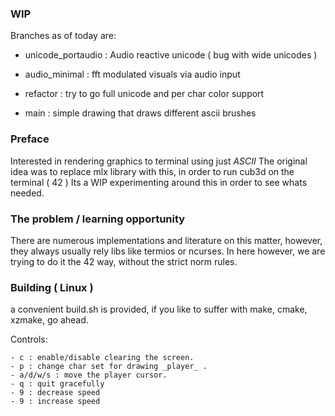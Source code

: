### WIP 
Branches as of today are:

- unicode_portaudio : Audio reactive unicode ( bug with wide unicodes ) 

- audio_minimal : fft modulated visuals via audio input

- refactor : try to go full unicode and per char color support

- main : simple drawing that draws different ascii brushes

### Preface

Interested in rendering graphics to terminal using just *ASCII*
The original idea was to replace mlx library with this, in order to run cub3d on the terminal ( 42 )
Its a WIP experimenting around this in order to see whats needed.

### The problem / learning opportunity
There are numerous implementations and literature on this matter, however, they always usually rely libs like
termios or ncurses. In here however, we are trying to do it the 42 way, without the strict norm rules.

### Building ( Linux ) 
a convenient build.sh is provided, if you like to suffer with make, cmake, xzmake, go ahead.

Controls:

    - c : enable/disable clearing the screen.
    - p : change char set for drawing _player_ .
    - a/d/w/s : move the player cursor.
    - q : quit gracefully
    - 9 : decrease speed
    - 9 : increase speed 
